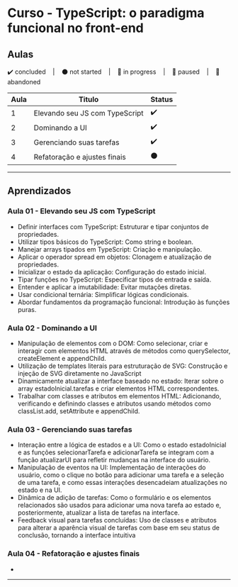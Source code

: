 # Curso - TypeScript: o paradigma funcional no front-end

## Aulas
<p>
  ✔️ concluded &nbsp;&nbsp;&nbsp;|&nbsp;&nbsp;&nbsp;
  ⚫ not started &nbsp;&nbsp;&nbsp;|&nbsp;&nbsp;&nbsp;
  🔵 in progress &nbsp;&nbsp;&nbsp;|&nbsp;&nbsp;&nbsp;
  🔶 paused &nbsp;&nbsp;&nbsp;|&nbsp;&nbsp;&nbsp;
  🔴 abandoned 
</p>

| Aula | Titulo | Status |
| --- | --- | --- |
| 1 | Elevando seu JS com TypeScript  | ✔️ |
| 2 | Dominando a UI | ✔️ |
| 3 | Gerenciando suas tarefas | ✔️ |
| 4 | Refatoração e ajustes finais | ⚫ |

---

## Aprendizados

### Aula 01 - Elevando seu JS com TypeScript
<ul>
  <li>Definir interfaces com TypeScript: Estruturar e tipar conjuntos de propriedades.</li>
  <li>Utilizar tipos básicos do TypeScript: Como string e boolean.</li>
  <li>Manejar arrays tipados em TypeScript: Criação e manipulação.</li>
  <li>Aplicar o operador spread em objetos: Clonagem e atualização de propriedades.</li>
  <li>Inicializar o estado da aplicação: Configuração do estado inicial.</li>
  <li>Tipar funções no TypeScript: Especificar tipos de entrada e saída.</li>
  <li>Entender e aplicar a imutabilidade: Evitar mutações diretas.</li>
  <li>Usar condicional ternária: Simplificar lógicas condicionais.</li>
  <li>Abordar fundamentos da programação funcional: Introdução às funções puras.</li>
</ul>

### Aula 02 - Dominando a UI
<ul>
  <li>Manipulação de elementos com o DOM: Como selecionar, criar e interagir com elementos HTML através de métodos como querySelector, createElement e appendChild.</li>
  <li>Utilização de templates literais para estruturação de SVG: Construção e injeção de SVG diretamente no JavaScript</li>
  <li>Dinamicamente atualizar a interface baseado no estado: Iterar sobre o array estadoInicial.tarefas e criar elementos HTML correspondentes.</li>
  <li>Trabalhar com classes e atributos em elementos HTML: Adicionando, verificando e definindo classes e atributos usando métodos como classList.add, setAttribute e appendChild.</li>
</ul>

### Aula 03 - Gerenciando suas tarefas
<ul>
  <li>Interação entre a lógica de estados e a UI: Como o estado estadoInicial e as funções selecionarTarefa e adicionarTarefa se integram com a função atualizarUI para refletir mudanças na interface do usuário.</li>
  <li>Manipulação de eventos na UI: Implementação de interações do usuário, como o clique no botão para adicionar uma tarefa e a seleção de uma tarefa, e como essas interações desencadeiam atualizações no estado e na UI.</li>
  <li>Dinâmica de adição de tarefas: Como o formulário e os elementos relacionados são usados para adicionar uma nova tarefa ao estado e, posteriormente, atualizar a lista de tarefas na interface.</li>
  <li>Feedback visual para tarefas concluídas: Uso de classes e atributos para alterar a aparência visual de tarefas com base em seu status de conclusão, tornando a interface intuitiva</li>
</ul>

### Aula 04 - Refatoração e ajustes finais
<ul>
  <li></li>
</ul>

---
<!-- 
## 🎯 Projeto desenvolvido
Este é o screenshot do projeto que foi desenvolvido durante o curso:

<p align="center">
  <img alt="Miniatura da imagem do projeto"src="../../.github/thumbs/preview.jpg">
</p> -->